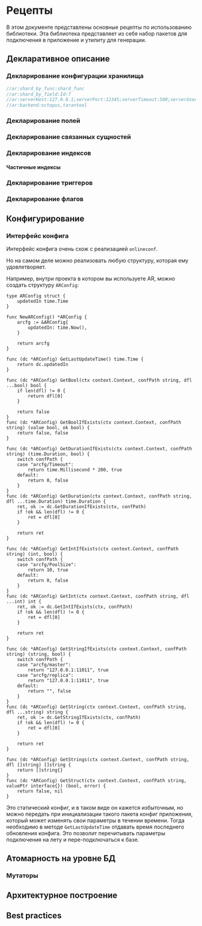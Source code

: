 # Рецепты

В этом документе представлены основные рецепты по использованию библиотеки.
Эта библиотека представляет из себя набор пакетов для подключения в приложение и утилиту для генерации.

## Декларативное описание

### Декларирование конфигурации хранилища

```go
//ar:shard_by_func:shard_func
//ar:shard_by_field:Id:7
//ar:serverHost:127.0.0.1;serverPort:12345;serverTimeout:500;serverUser:test;serverPass:test
//ar:backend:octopus,tarantool
```

### Декларирование полей

### Декларирование связанных сущностей

### Декларирование индексов

#### Частичные индексы

### Декларирование триггеров

### Декларирование флагов

## Конфигурирование

### Интерфейс конфига

Интерфейс конфига очень схож с реализацией `onlineconf`.

Но на самом деле можно реализовать любую структуру, которая ему удовлетворяет.

Например, внутри проекта в котором вы используете AR, можно создать структуру `ARConfig`:

```golang
type ARConfig struct {
    updatedIn time.Time
}

func NewARConfig() *ARConfig {
    arcfg := &ARConfig{
        updatedIn: time.Now(),
    }

    return arcfg
}

func (dc *ARConfig) GetLastUpdateTime() time.Time {
    return dc.updatedIn
}

func (dc *ARConfig) GetBool(ctx context.Context, confPath string, dfl ...bool) bool {
    if len(dfl) != 0 {
        return dfl[0]
    }

    return false
}
func (dc *ARConfig) GetBoolIfExists(ctx context.Context, confPath string) (value bool, ok bool) {
    return false, false
}

func (dc *ARConfig) GetDurationIfExists(ctx context.Context, confPath string) (time.Duration, bool) {
    switch confPath {
    case "arcfg/Timeout":
        return time.Millisecond * 200, true
    default:
        return 0, false
    }
}
func (dc *ARConfig) GetDuration(ctx context.Context, confPath string, dfl ...time.Duration) time.Duration {
    ret, ok := dc.GetDurationIfExists(ctx, confPath)
    if !ok && len(dfl) != 0 {
        ret = dfl[0]
    }

    return ret
}

func (dc *ARConfig) GetIntIfExists(ctx context.Context, confPath string) (int, bool) {
    switch confPath {
    case "arcfg/PoolSize":
        return 10, true
    default:
        return 0, false
    }
}
func (dc *ARConfig) GetInt(ctx context.Context, confPath string, dfl ...int) int {
    ret, ok := dc.GetIntIfExists(ctx, confPath)
    if !ok && len(dfl) != 0 {
        ret = dfl[0]
    }

    return ret
}

func (dc *ARConfig) GetStringIfExists(ctx context.Context, confPath string) (string, bool) {
    switch confPath {
    case "arcfg/master":
        return "127.0.0.1:11011", true
    case "arcfg/replica":
        return "127.0.0.1:11011", true
    default:
        return "", false
    }
}
func (dc *ARConfig) GetString(ctx context.Context, confPath string, dfl ...string) string {
    ret, ok := dc.GetStringIfExists(ctx, confPath)
    if !ok && len(dfl) != 0 {
        ret = dfl[0]
    }

    return ret
}

func (dc *ARConfig) GetStrings(ctx context.Context, confPath string, dfl []string) []string {
    return []string{}
}
func (dc *ARConfig) GetStruct(ctx context.Context, confPath string, valuePtr interface{}) (bool, error) {
    return false, nil
}
```

Это статический конфиг, и в таком виде он кажется избыточным, но можно передать при инициализации такого пакета конфиг приложения, который может
изменять свои параметры в течении времени. Тогда необходимо в методе `GetLastUpdateTime` отдавать время последнего обновления конфига.
Это позволит перечитывать параметры подключения на лету и пере-подключаться к базе.

## Атомарность на уровне БД

### Мутаторы

## Архитектурное построение

## Best practices
